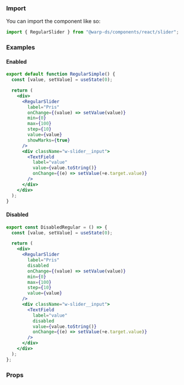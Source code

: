 ### Import

<warp-react-beta-note />

You can import the component like so:

```js
import { RegularSlider } from "@warp-ds/components/react/slider";
```

### Examples

#### Enabled

```jsx
export default function RegularSimple() {
  const [value, setValue] = useState(0);

  return (
    <div>
      <RegularSlider
        label="Pris"
        onChange={(value) => setValue(value)}
        min={0}
        max={100}
        step={10}
        value={value}
        showMarks={true}
      />
      <div className="w-slider__input">
        <TextField
          label="value"
          value={value.toString()}
          onChange={(e) => setValue(+e.target.value)}
        />
      </div>
    </div>
  );
}
```

#### Disabled

```jsx
export const DisabledRegular = () => {
  const [value, setValue] = useState(0);

  return (
    <div>
      <RegularSlider
        label="Pris"
        disabled
        onChange={(value) => setValue(value)}
        min={0}
        max={100}
        step={10}
        value={value}
      />
      <div className="w-slider__input">
        <TextField
          label="value"
          disabled
          value={value.toString()}
          onChange={(e) => setValue(+e.target.value)}
        />
      </div>
    </div>
  );
};
```

### Props

<api-table type="react" component="SliderBeta" />
